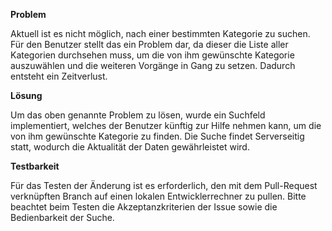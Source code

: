 ﻿**Problem**

Aktuell ist es nicht möglich, nach einer bestimmten Kategorie zu suchen. Für den Benutzer stellt das ein Problem dar, da dieser die Liste aller Kategorien durchsehen muss, um die von ihm gewünschte Kategorie auszuwählen und die weiteren Vorgänge in Gang zu setzen. Dadurch entsteht ein Zeitverlust.

**Lösung**

Um das oben genannte Problem zu lösen, wurde ein Suchfeld implementiert, welches der Benutzer künftig zur Hilfe nehmen kann, um die von ihm gewünschte Kategorie zu finden. Die Suche findet Serverseitig statt, wodurch die Aktualität der Daten gewährleistet wird.

**Testbarkeit**

Für das Testen der Änderung ist es erforderlich, den mit dem Pull-Request verknüpften Branch auf einen lokalen Entwicklerrechner zu pullen. Bitte beachtet beim Testen die Akzeptanzkriterien der Issue sowie die Bedienbarkeit der Suche.